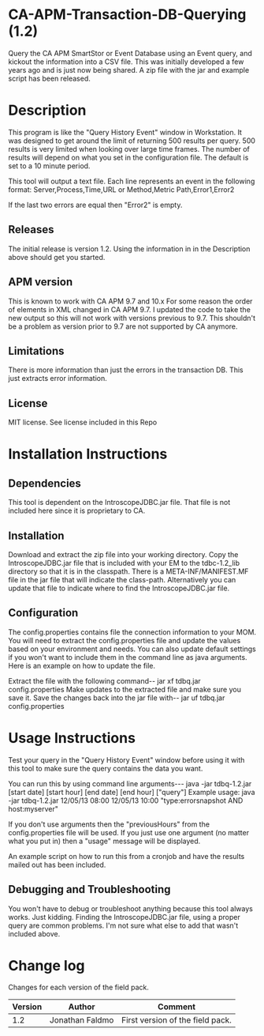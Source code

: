 # CA-APM-Transaction-DB-Querying (1.2)
Query the CA APM SmartStor or Event Database using an Event query, and kickout the information into a CSV file.
This was initially developed a few years ago and is just now being shared. A zip file with the jar and example script has been released.

# Description
This program is like the "Query History Event" window in Workstation. It was designed to get around the limit of returning 500 results per query. 500 results is very limited when looking over large time frames. The number of results will depend on what you set in the configuration file. The default is set to a 10 minute period.

This tool will output a text file. Each line represents an event in the following format:
Server,Process,Time,URL or Method,Metric Path,Error1,Error2

If the last two errors are equal then "Error2" is empty.


## Releases
The initial release is version 1.2. Using the information in in the Description above should get you started.

## APM version
This is known to work with CA APM 9.7 and 10.x
For some reason the order of elements in XML changed in CA APM 9.7. I updated the code to take the new output so this will not work with versions previous to 9.7. This shouldn't be a problem as version prior to 9.7 are not supported by CA anymore.

## Limitations
There is more information than just the errors in the transaction DB. This just extracts error information.

## License
MIT license. See license included in this Repo

# Installation Instructions

## Dependencies
This tool is dependent on the IntroscopeJDBC.jar file. That file is not included here since it is proprietary to CA.

## Installation
Download and extract the zip file into your working directory. Copy the IntroscopeJDBC.jar file that is included with your EM to the tdbc-1.2_lib directory so that it is in the classpath. There is a META-INF/MANIFEST.MF file in the jar file that will indicate the class-path. Alternatively you can update that file to indicate where to find the IntroscopeJDBC.jar file.

## Configuration
The config.properties contains file the connection information to your MOM. You will need to extract the config.properties file and update the values based on your environment and needs. You can also update default settings if you won't want to include them in the command line as java arguments. Here is an example on how to update the file.

Extract the file with the following command-- jar xf tdbq.jar config.properties
Make updates to the extracted file and make sure you save it. 
Save the changes back into the jar file with-- jar uf tdbq.jar config.properties

# Usage Instructions
Test your query in the \"Query History Event\" window before using it with this tool to make sure the query contains the data you want.

You can run this by using command line arguments---
java -jar tdbq-1.2.jar [start date] [start hour] [end date] [end hour] [\"query\"]
Example usage: java -jar tdbq-1.2.jar 12/05/13 08:00 12/05/13 10:00 \"type:errorsnapshot AND host:myserver\"

If you don't use arguments then the "previousHours" from the config.properties file will be used.
If you just use one argument (no matter what you put in) then a "usage" message will be displayed.

An example script on how to run this from a cronjob and have the results mailed out has been included.

## Debugging and Troubleshooting
You won't have to debug or troubleshoot anything because this tool always works. Just kidding. Finding the IntroscopeJDBC.jar file, using a proper query are common problems. I'm not sure what else to add that wasn't included above.

# Change log
Changes for each version of the field pack.

Version | Author | Comment
--------|--------|--------
1.2 | Jonathan Faldmo | First version of the field pack.
